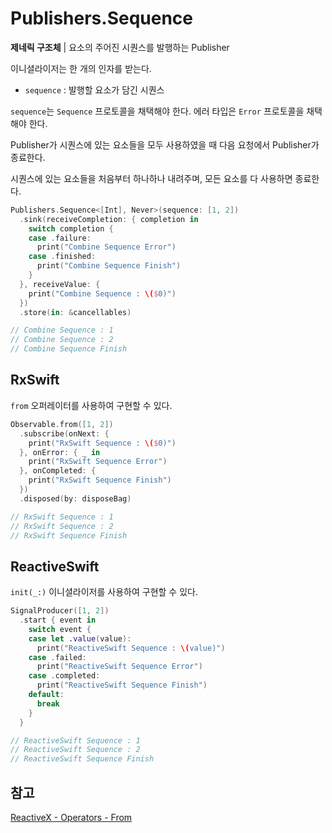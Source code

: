 # Publishers.Sequence

**제네릭 구조체** | 요소의 주어진 시퀀스를 발행하는 Publisher

이니셜라이저는 한 개의 인자를 받는다.

- `sequence` : 발행할 요소가 담긴 시퀀스

`sequence`는 `Sequence` 프로토콜을 채택해야 한다. 에러 타입은 `Error` 프로토콜을 채택해야 한다.

Publisher가 시퀀스에 있는 요소들을 모두 사용하였을 때 다음 요청에서 Publisher가 종료한다.

시퀀스에 있는 요소들을 처음부터 하나하나 내려주며, 모든 요소를 다 사용하면 종료한다.

```swift
Publishers.Sequence<[Int], Never>(sequence: [1, 2])
  .sink(receiveCompletion: { completion in
    switch completion {
    case .failure:
      print("Combine Sequence Error")
    case .finished:
      print("Combine Sequence Finish")
    }
  }, receiveValue: {
    print("Combine Sequence : \($0)")
  })
  .store(in: &cancellables)

// Combine Sequence : 1
// Combine Sequence : 2
// Combine Sequence Finish
```

## RxSwift

`from` 오퍼레이터를 사용하여 구현할 수 있다.

```swift
Observable.from([1, 2])
  .subscribe(onNext: {
    print("RxSwift Sequence : \($0)")
  }, onError: { _ in
    print("RxSwift Sequence Error")
  }, onCompleted: {
    print("RxSwift Sequence Finish")
  })
  .disposed(by: disposeBag)

// RxSwift Sequence : 1
// RxSwift Sequence : 2
// RxSwift Sequence Finish
```

## ReactiveSwift

`init(_:)` 이니셜라이저를 사용하여 구현할 수 있다.

```swift
SignalProducer([1, 2])
  .start { event in
    switch event {
    case let .value(value):
      print("ReactiveSwift Sequence : \(value)")
    case .failed:
      print("ReactiveSwift Sequence Error")
    case .completed:
      print("ReactiveSwift Sequence Finish")
    default:
      break
    }
  }

// ReactiveSwift Sequence : 1
// ReactiveSwift Sequence : 2
// ReactiveSwift Sequence Finish
```

## 참고

[ReactiveX - Operators - From](http://reactivex.io/documentation/operators/from.html)
